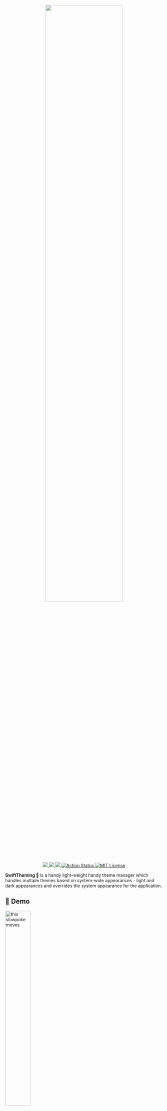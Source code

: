 <p  align="center">
<img  width="70%" src="https://github.com/dscyrescotti/SwiftTheming/blob/main/Assets/swift-theming-logo.png?raw=true">
</p>

<p align="center">
    <a href="https://swiftpackageindex.com/dscyrescotti/SwiftTheming">
	    <img  src="https://img.shields.io/endpoint?url=https%3A%2F%2Fswiftpackageindex.com%2Fapi%2Fpackages%2Fdscyrescotti%2FSwiftTheming%2Fbadge%3Ftype%3Dplatforms"/> 
    </a>
    <a href="https://swiftpackageindex.com/dscyrescotti/SwiftTheming">
	    <img  src="https://img.shields.io/endpoint?url=https%3A%2F%2Fswiftpackageindex.com%2Fapi%2Fpackages%2Fdscyrescotti%2FSwiftTheming%2Fbadge%3Ftype%3Dswift-versions"/> 
    </a>
    <a href="https://codecov.io/gh/dscyrescotti/SwiftTheming">
	    <img  src="https://codecov.io/gh/dscyrescotti/SwiftTheming/branch/main/graph/badge.svg?token=D7DRKAD0VP"/> 
    </a>
    <a href="https://github.com/dscyrescotti/CodableX/actions/workflows/swift.yml">
     	<img src="https://github.com/dscyrescotti/SwiftTheming/actions/workflows/swift.yml/badge.svg" alt="Action Status"/>
    </a>
    <a href="LICENSE">
        <img src="https://img.shields.io/badge/license-MIT-brightgreen.svg" alt="MIT License">
    </a>
</p>

**SwiftTheming 🎨** is a handy light-weight handy theme manager which handles multiple themes based on system-wide appearances - light and dark appearances and overrides the system appearance for the application.

## 📱 Demo
<img src="https://github.com/dscyrescotti/SwiftTheming/blob/main/Assets/demo-app.gif?raw=true" alt="this slowpoke moves"  width="40%"/><br/>
> *You can see the demo project in **Example** folder.*

## 🎉 Motivation 
Imagine that you want to achieve injecting multiple themes and manage them depending on the current system appearance or your preferred appearance. As SwiftUI does not come with the mechanism to manage different themes, you have to come up with it on your own. To me, I want to focus on other time-consuming stuff and don't want to spend on it. So, the idea to implement the handy mechanism for developers came to me and I eventually started crafting it. That was the becoming of **SwiftTheming**. 🎉🎉🎉 Using **SwiftTheming**, we can manage theme and system appearance as you desire without too much sweating. All you have to do is declare your themes with different colors, images, fonts and gradients. Pretty easy!

## ⚠️ Requirements 
- iOS 14+, macOS 11+, watchOS 7+, tvOS 14+

> ***SwiftTheming** is developed using Xcode 13.0. Make sure you are using Xcode 13 and above.*

## 🛠 Installation 
### 📦 Using Swift Package Manager
Add it as a dependency within your `Package.swift`.
```swift
dependencies: [
    .package(url: "https://github.com/dscyrescotti/SwiftTheming.git", from: "2.0.0")
]
```
### 📦 Using Cocoapods
Add it inside your `Podfile`.
```ruby
pod 'SwiftTheming', '~> 2.0.0'
```
> *Currently, SwiftTheming can be installed only via Swift Package Manager and Cocoapods.*

## 🎯 Usage
### Declaring multiple themes
To get started, you need to define four different types of assets for color, font, gradient and image. Later, they will be used when creating different themes by injecting them as type alias.
```swift
enum ColorAsset: ColorAssetable {
    case backgroundColor
    // more...
}
enum FontAsset: FontAssetable { /* more... */ }
enum GradientAsset: GradientAssetable { /* more... */ }
enum ImageAsset: ImageAssetable { /* more...}
```
> You can omit some assets unless those are intended to use in themes.

Now, we can start designating different themes using the assets declared.
```swift
class SampleTheme: Themed, Assetable {
    typealias _ColorAsset = ColorAsset
    typealias _FontAsset = FontAsset
    typealias _GradientAsset = GradientAsset
    typealias _ImageAsset = ImageAsset

    func colorSet(for asset: ColorAsset) -> ColorSet {
        switch asset {
        case .backgroundColor:
            return ColorSet(light: Color(hex: 0xDEF8EA), dark: Color(hex: 0x22442E))
        }
    }
    func imageSet(for asset: ImageAsset) -> ImageSet { /* some stuff*/ }
    func fontSet(for asset: FontAsset) -> FontSet { /* some stuff */ }
    func gradientSet(for asset: GradientAsset) -> GradientSet { /* some stuff */ }
}
```
> For empty asset, you can directly use `EmptyAsset` instead of declaring an asset.
> ```swift
> class SampleTheme: Themed, Assetable {
>   typealias _GradientAsset = EmptyAsset
> }
> ```

After you create multiple themes, it is time to list down all themes in `Theme` extension that you are going to use in the app and provide the required specification for `Themeable` protocol.
```swift
extension Theme: Themeable {
    static let sampleTheme = Theme(key: "sampleTheme")
    // more themes
    
    public func themed() -> Themed {
        switch self{
        case .sampleTheme: return SampleTheme()
        // some stuff
        default: fatalError("You are accessing undefined theme.")
        }
    }
}
```

### Declaring default theming
Before moving to the part that explains how to use theme providers and access interface elements in view layers, you need to set up the default theme and appearance for the first time running. You can achieve it by letting `DefaultTheming` conforms to `Defaultable` and providing desired theme and appearance which will be used as defaults.
```swift
extension DefaultTheming: Defaultable {
    public func defaultTheme() -> Theme {
        .sampleTheme
    }
    
    public func defaultAppearance() -> PreferredAppearance {
        .system
    }
}
```

### Accessing theme provider across views
Yay! you are ready to use themes in your views. Let's get started passing `ThemeProvider` instance living as an environment object across view hierarchy so that it can be accessible across views.
```swift
WindowGroup {
    ContentView()
        .themeProviding()
}
```
Now, you can access `ThemeProvider` via `@ThemeProviding` property wrapper inside any view so that you can fully manage themes and override the system appearance as you want through `themeProvider`.
```swift
struct ContentView: View {
    @ThemeProviding var themeProvider
    
    var body: some View { /* some stuff */ }
}
```
You can switch theme and appearance by calling `setTheme(with:)` and `setPreferredAppearance(with:)`respectively.

### Accessing interface elements in view layers
To exploit interface elements in your views, you can easily use the following initializers with prepopulated assets.

#### Initializers
| Interface Element | Description |
| ----------------- | ----------- |
| `Color` |  `init(_:appearance:theme:)`<br>- `asset`: asset for color<br>- `appearance`: preferred appearance to override current appearance (_optional_)<br>- `theme`: preferred theme to override current theme (_optional_) |
| `Font` |  `init(_:appearance:theme:)`<br>- `asset`: asset for font<br>- `appearance`: preferred appearance to override current appearance (_optional_)<br>- `theme`: preferred theme to override current theme (_optional_) |
| `Gradient` |  `init(_:appearance:theme:)`<br>- `asset`: asset for gradient<br>- `appearance`: preferred appearance to override current appearance (_optional_)<br>- `theme`: preferred theme to override current theme (_optional_) |
| `Image` |  `init(_:appearance:theme:)`<br>- `asset`: asset for image<br>- `appearance`: preferred appearance to override current appearance (_optional_)<br>- `theme`: preferred theme to override current theme (_optional_) |

Moreover, there are some modifiers which work the same as `SwiftUI` modifiers are provided in the purpose of ease.
#### Modifiers
| Modifier | Description |
| -------- | ----------- |
| `foregroundColor` | `foregroundColor(_:appearance:theme:)`<br>- `asset`: asset for color<br>- `appearance`: preferred appearance to override current appearance (_optional_)<br>- `theme`: preferred theme to override current theme (_optional_) |
| `background` | `background(_:appearance:theme:)`<br>- `asset`: asset for color<br>- `appearance`: preferred appearance to override current appearance (_optional_)<br>- `theme`: preferred theme to override current theme (_optional_) |
| `font` | `font(_:appearance:theme:)`<br>- `asset`: asset for font<br>- `appearance`: preferred appearance to override current appearance (_optional_)<br>- `theme`: preferred theme to override current theme (_optional_) |

## 🔎 Exploration
To explore more about **SwiftTheming 🎨**, you can check out the [documentation](https://dscyrescotti.github.io/SwiftTheming/documentation/swifttheming/) or dig around the source code.

## ✍️ Author
**Scotti** (**[@dscyrescotti](https://twitter.com/dscyrescotti)**)

## 👨‍💻 Contributions

**SwiftTheming 🎨**  welcomes all developers to contribute if you have any idea to enhance and open an issue if you encounter any bug.

## © License

**SwiftTheming 🎨** is available under the MIT license. See the  [LICENSE](https://github.com/dscyrescotti/SwiftTheming/blob/main/LICENSE)  file for more info.